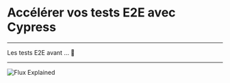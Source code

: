 # Accélérer vos tests E2E avec Cypress

---

Les tests E2E avant ...
🦖

---

![Flux Explained](https://facebook.github.io/flux/img/flux-simple-f8-diagram-explained-1300w.png)
